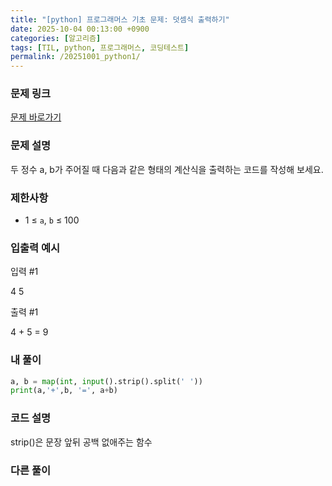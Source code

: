 ```yaml
---
title: "[python] 프로그래머스 기초 문제: 덧셈식 출력하기"
date: 2025-10-04 00:13:00 +0900   
categories: [알고리즘]                 
tags: [TIL, python, 프로그래머스, 코딩테스트]
permalink: /20251001_python1/      
---
```


### 문제 링크

[문제 바로가기](https://school.programmers.co.kr/learn/courses/30/lessons/181947)

### 문제 설명

두 정수 a, b가 주어질 때 다음과 같은 형태의 계산식을 출력하는 코드를 작성해 보세요.


### 제한사항

- 1 ≤ `a`, `b` ≤ 100



### 입출력 예시

입력 #1

4 5


출력 #1

4 + 5 = 9



### 내 풀이

```python
a, b = map(int, input().strip().split(' '))
print(a,'+',b, '=', a+b)
```


### 코드 설명
strip()은 문장 앞뒤 공백 없애주는 함수



### 다른 풀이